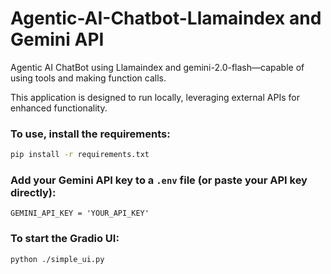 # Agentic-AI-Chatbot-Llamaindex and Gemini API
Agentic AI ChatBot using Llamaindex and gemini-2.0-flash—capable of using tools and making function calls.

This application is designed to run locally, leveraging external APIs for enhanced functionality.

### To use, install the requirements:
```bash
pip install -r requirements.txt
```

### Add your Gemini API key to a `.env` file (or paste your API key directly):
`
GEMINI_API_KEY = 'YOUR_API_KEY'
`

### To start the Gradio UI:
```bash
python ./simple_ui.py
```
